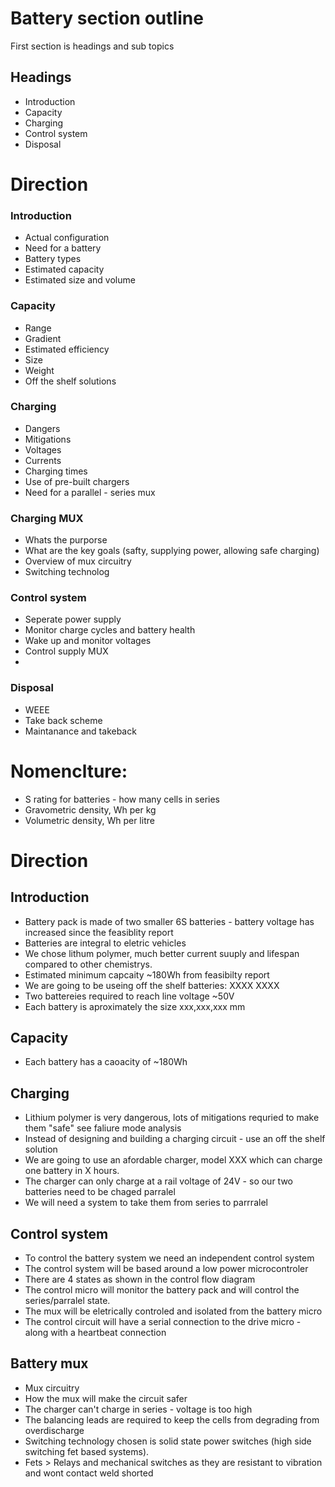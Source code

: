 # Battery section outline
First section is headings and sub topics
## Headings
- Introduction
- Capacity
- Charging
- Control system
- Disposal  
# Direction 
### Introduction
- Actual configuration 
- Need for a battery
- Battery types
- Estimated capacity
- Estimated size and volume
### Capacity
- Range
- Gradient
- Estimated efficiency 
- Size
- Weight
- Off the shelf solutions
### Charging
- Dangers
- Mitigations
- Voltages
- Currents
- Charging times
- Use of pre-built chargers
- Need for a parallel - series mux
### Charging MUX
- Whats the purporse
- What are the key goals (safty, supplying power, allowing safe charging)
- Overview of mux circuitry
- Switching technolog
### Control system
- Seperate power supply
- Monitor charge cycles and battery health
- Wake up and monitor voltages
- Control supply MUX
- 
### Disposal
- WEEE
- Take back scheme
- Maintanance and takeback

# Nomenclture:
- S rating for batteries - how many cells in series
- Gravometric density, Wh per kg
- Volumetric density, Wh per litre 



# Direction
## Introduction 
- Battery pack is made of two smaller 6S batteries - battery voltage has increased since the feasiblity report
- Batteries are integral to eletric vehicles
- We chose lithum polymer, much better current suuply and lifespan compared to other chemistrys.
- Estimated minimum capcaity ~180Wh from feasibilty report
- We are going to be useing off the shelf batteries: XXXX XXXX
- Two battereies required to reach line voltage ~50V
- Each battery is aproximately the size xxx,xxx,xxx mm
## Capacity
- Each battery has a caoacity of ~180Wh
## Charging
- Lithium polymer is very dangerous, lots of mitigations requried to make them "safe" see faliure mode analysis
- Instead of designing and building a charging circuit - use an off the shelf solution
- We are going to use an afordable charger, model XXX which can charge one battery in X hours.
- The charger can only charge at a rail voltage of 24V - so our two batteries need to be chaged parralel
- We will need a system to take them from series to parrralel
## Control system
- To control the battery system we need an independent control system
- The control system will be based around a low power microcontroler
- There are 4 states as shown in the control flow diagram
- The control micro will monitor the battery pack and will control the series/parralel state.
- The mux will be eletrically controled and isolated from the battery micro
- The control circuit will have a serial connection to the drive micro - along with a heartbeat connection
## Battery mux
- Mux circuitry
- How the mux will make the circuit safer
- The charger can't charge in series - voltage is too high
- The balancing leads are required to keep the cells from degrading from overdischarge
- Switching technology chosen is solid state power switches (high side switching fet based systems).
- Fets > Relays and mechanical switches as they are resistant to vibration and wont contact weld shorted 

